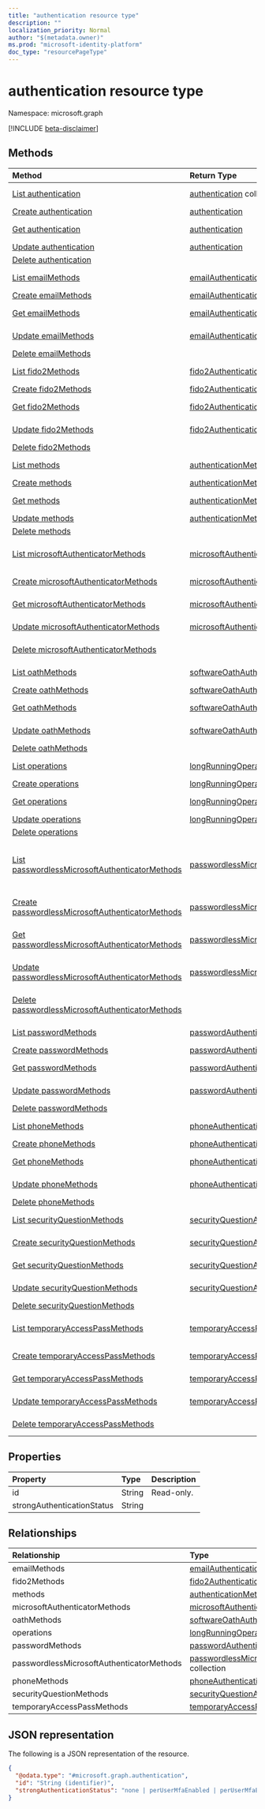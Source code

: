 ```yaml
---
title: "authentication resource type"
description: ""
localization_priority: Normal
author: "$(metadata.owner)"
ms.prod: "microsoft-identity-platform"
doc_type: "resourcePageType"
---
```


# authentication resource type

Namespace: microsoft.graph

[!INCLUDE [beta-disclaimer](../../includes/beta-disclaimer.md)]

## Methods

| Method                                                                                                                        | Return Type                                                                                                                       | Description                                                                                                                                  |
| :---------------------------------------------------------------------------------------------------------------------------- | :-------------------------------------------------------------------------------------------------------------------------------- | :------------------------------------------------------------------------------------------------------------------------------------------- |
| [List authentication](../api/authentication-list.md)                                                                          | [authentication](authentication.md) collection                                                                                    | List properties and relationships of an authentication object.                                                                               |
| [Create authentication](../api/authentication-create.md)                                                                      | [authentication](authentication.md)                                                                                               | Create a new authentication object.                                                                                                          |
| [Get authentication](../api/authentication-get.md)                                                                            | [authentication](authentication.md)                                                                                               | Read properties and relationships of an authentication object.                                                                               |
| [Update authentication](../api/authentication-update.md)                                                                      | [authentication](authentication.md)                                                                                               | Update the properties of an authentication object.                                                                                           |
| [Delete authentication](../api/authentication-delete.md)                                                                      |                                                                                                                                   | Delete an authentication object.                                                                                                             |
| [List emailMethods](../api/authentication-list-emailmethods.md)                                                               | [emailAuthenticationMethod](../resources/-emailauthenticationmethod.md)                                                           | Get the emailAuthenticationMethod objects from an emailMethods navigation property.                                                          |
| [Create emailMethods](../api/authentication-post-emailmethods.md)                                                             | [emailAuthenticationMethod](../resources/-emailauthenticationmethod.md)                                                           | Create a new emailAuthenticationMethod object.                                                                                               |
| [Get emailMethods](../api/authentication-get-emailmethods.md)                                                                 | [emailAuthenticationMethod](../resources/-emailauthenticationmethod.md)                                                           | Read the properties and relationships of an emailAuthenticationMethod object.                                                                |
| [Update emailMethods](../api/authentication-update-emailmethods.md)                                                           | [emailAuthenticationMethod](../resources/-emailauthenticationmethod.md)                                                           | Update the properties of an emailAuthenticationMethod object.                                                                                |
| [Delete emailMethods](../api/authentication-delete-emailmethods.md)                                                           |                                                                                                                                   | Delete an emailAuthenticationMethod object.                                                                                                  |
| [List fido2Methods](../api/authentication-list-fido2methods.md)                                                               | [fido2AuthenticationMethod](../resources/-fido2authenticationmethod.md)                                                           | Get the fido2AuthenticationMethod objects from a fido2Methods navigation property.                                                           |
| [Create fido2Methods](../api/authentication-post-fido2methods.md)                                                             | [fido2AuthenticationMethod](../resources/-fido2authenticationmethod.md)                                                           | Create a new fido2AuthenticationMethod object.                                                                                               |
| [Get fido2Methods](../api/authentication-get-fido2methods.md)                                                                 | [fido2AuthenticationMethod](../resources/-fido2authenticationmethod.md)                                                           | Read the properties and relationships of a fido2AuthenticationMethod object.                                                                 |
| [Update fido2Methods](../api/authentication-update-fido2methods.md)                                                           | [fido2AuthenticationMethod](../resources/-fido2authenticationmethod.md)                                                           | Update the properties of a fido2AuthenticationMethod object.                                                                                 |
| [Delete fido2Methods](../api/authentication-delete-fido2methods.md)                                                           |                                                                                                                                   | Delete a fido2AuthenticationMethod object.                                                                                                   |
| [List methods](../api/authentication-list-methods.md)                                                                         | [authenticationMethod](../resources/-authenticationmethod.md)                                                                     | Get the authenticationMethod objects from a methods navigation property.                                                                     |
| [Create methods](../api/authentication-post-methods.md)                                                                       | [authenticationMethod](../resources/-authenticationmethod.md)                                                                     | Create a new authenticationMethod object.                                                                                                    |
| [Get methods](../api/authentication-get-methods.md)                                                                           | [authenticationMethod](../resources/-authenticationmethod.md)                                                                     | Read the properties and relationships of an authenticationMethod object.                                                                     |
| [Update methods](../api/authentication-update-methods.md)                                                                     | [authenticationMethod](../resources/-authenticationmethod.md)                                                                     | Update the properties of an authenticationMethod object.                                                                                     |
| [Delete methods](../api/authentication-delete-methods.md)                                                                     |                                                                                                                                   | Delete an authenticationMethod object.                                                                                                       |
| [List microsoftAuthenticatorMethods](../api/authentication-list-microsoftauthenticatormethods.md)                             | [microsoftAuthenticatorAuthenticationMethod](../resources/-microsoftauthenticatorauthenticationmethod.md)                         | Get the microsoftAuthenticatorAuthenticationMethod objects from a microsoftAuthenticatorMethods navigation property.                         |
| [Create microsoftAuthenticatorMethods](../api/authentication-post-microsoftauthenticatormethods.md)                           | [microsoftAuthenticatorAuthenticationMethod](../resources/-microsoftauthenticatorauthenticationmethod.md)                         | Create a new microsoftAuthenticatorAuthenticationMethod object.                                                                              |
| [Get microsoftAuthenticatorMethods](../api/authentication-get-microsoftauthenticatormethods.md)                               | [microsoftAuthenticatorAuthenticationMethod](../resources/-microsoftauthenticatorauthenticationmethod.md)                         | Read the properties and relationships of a microsoftAuthenticatorAuthenticationMethod object.                                                |
| [Update microsoftAuthenticatorMethods](../api/authentication-update-microsoftauthenticatormethods.md)                         | [microsoftAuthenticatorAuthenticationMethod](../resources/-microsoftauthenticatorauthenticationmethod.md)                         | Update the properties of a microsoftAuthenticatorAuthenticationMethod object.                                                                |
| [Delete microsoftAuthenticatorMethods](../api/authentication-delete-microsoftauthenticatormethods.md)                         |                                                                                                                                   | Delete a microsoftAuthenticatorAuthenticationMethod object.                                                                                  |
| [List oathMethods](../api/authentication-list-oathmethods.md)                                                                 | [softwareOathAuthenticationMethod](../resources/-softwareoathauthenticationmethod.md)                                             | Get the softwareOathAuthenticationMethod objects from an oathMethods navigation property.                                                    |
| [Create oathMethods](../api/authentication-post-oathmethods.md)                                                               | [softwareOathAuthenticationMethod](../resources/-softwareoathauthenticationmethod.md)                                             | Create a new softwareOathAuthenticationMethod object.                                                                                        |
| [Get oathMethods](../api/authentication-get-oathmethods.md)                                                                   | [softwareOathAuthenticationMethod](../resources/-softwareoathauthenticationmethod.md)                                             | Read the properties and relationships of a softwareOathAuthenticationMethod object.                                                          |
| [Update oathMethods](../api/authentication-update-oathmethods.md)                                                             | [softwareOathAuthenticationMethod](../resources/-softwareoathauthenticationmethod.md)                                             | Update the properties of a softwareOathAuthenticationMethod object.                                                                          |
| [Delete oathMethods](../api/authentication-delete-oathmethods.md)                                                             |                                                                                                                                   | Delete a softwareOathAuthenticationMethod object.                                                                                            |
| [List operations](../api/authentication-list-operations.md)                                                                   | [longRunningOperation](../resources/-longrunningoperation.md)                                                                     | Get the longRunningOperation objects from an operations navigation property.                                                                 |
| [Create operations](../api/authentication-post-operations.md)                                                                 | [longRunningOperation](../resources/-longrunningoperation.md)                                                                     | Create a new longRunningOperation object.                                                                                                    |
| [Get operations](../api/authentication-get-operations.md)                                                                     | [longRunningOperation](../resources/-longrunningoperation.md)                                                                     | Read the properties and relationships of a longRunningOperation object.                                                                      |
| [Update operations](../api/authentication-update-operations.md)                                                               | [longRunningOperation](../resources/-longrunningoperation.md)                                                                     | Update the properties of a longRunningOperation object.                                                                                      |
| [Delete operations](../api/authentication-delete-operations.md)                                                               |                                                                                                                                   | Delete a longRunningOperation object.                                                                                                        |
| [List passwordlessMicrosoftAuthenticatorMethods](../api/authentication-list-passwordlessmicrosoftauthenticatormethods.md)     | [passwordlessMicrosoftAuthenticatorAuthenticationMethod](../resources/-passwordlessmicrosoftauthenticatorauthenticationmethod.md) | Get the passwordlessMicrosoftAuthenticatorAuthenticationMethod objects from a passwordlessMicrosoftAuthenticatorMethods navigation property. |
| [Create passwordlessMicrosoftAuthenticatorMethods](../api/authentication-post-passwordlessmicrosoftauthenticatormethods.md)   | [passwordlessMicrosoftAuthenticatorAuthenticationMethod](../resources/-passwordlessmicrosoftauthenticatorauthenticationmethod.md) | Create a new passwordlessMicrosoftAuthenticatorAuthenticationMethod object.                                                                  |
| [Get passwordlessMicrosoftAuthenticatorMethods](../api/authentication-get-passwordlessmicrosoftauthenticatormethods.md)       | [passwordlessMicrosoftAuthenticatorAuthenticationMethod](../resources/-passwordlessmicrosoftauthenticatorauthenticationmethod.md) | Read the properties and relationships of a passwordlessMicrosoftAuthenticatorAuthenticationMethod object.                                    |
| [Update passwordlessMicrosoftAuthenticatorMethods](../api/authentication-update-passwordlessmicrosoftauthenticatormethods.md) | [passwordlessMicrosoftAuthenticatorAuthenticationMethod](../resources/-passwordlessmicrosoftauthenticatorauthenticationmethod.md) | Update the properties of a passwordlessMicrosoftAuthenticatorAuthenticationMethod object.                                                    |
| [Delete passwordlessMicrosoftAuthenticatorMethods](../api/authentication-delete-passwordlessmicrosoftauthenticatormethods.md) |                                                                                                                                   | Delete a passwordlessMicrosoftAuthenticatorAuthenticationMethod object.                                                                      |
| [List passwordMethods](../api/authentication-list-passwordmethods.md)                                                         | [passwordAuthenticationMethod](../resources/-passwordauthenticationmethod.md)                                                     | Get the passwordAuthenticationMethod objects from a passwordMethods navigation property.                                                     |
| [Create passwordMethods](../api/authentication-post-passwordmethods.md)                                                       | [passwordAuthenticationMethod](../resources/-passwordauthenticationmethod.md)                                                     | Create a new passwordAuthenticationMethod object.                                                                                            |
| [Get passwordMethods](../api/authentication-get-passwordmethods.md)                                                           | [passwordAuthenticationMethod](../resources/-passwordauthenticationmethod.md)                                                     | Read the properties and relationships of a passwordAuthenticationMethod object.                                                              |
| [Update passwordMethods](../api/authentication-update-passwordmethods.md)                                                     | [passwordAuthenticationMethod](../resources/-passwordauthenticationmethod.md)                                                     | Update the properties of a passwordAuthenticationMethod object.                                                                              |
| [Delete passwordMethods](../api/authentication-delete-passwordmethods.md)                                                     |                                                                                                                                   | Delete a passwordAuthenticationMethod object.                                                                                                |
| [List phoneMethods](../api/authentication-list-phonemethods.md)                                                               | [phoneAuthenticationMethod](../resources/-phoneauthenticationmethod.md)                                                           | Get the phoneAuthenticationMethod objects from a phoneMethods navigation property.                                                           |
| [Create phoneMethods](../api/authentication-post-phonemethods.md)                                                             | [phoneAuthenticationMethod](../resources/-phoneauthenticationmethod.md)                                                           | Create a new phoneAuthenticationMethod object.                                                                                               |
| [Get phoneMethods](../api/authentication-get-phonemethods.md)                                                                 | [phoneAuthenticationMethod](../resources/-phoneauthenticationmethod.md)                                                           | Read the properties and relationships of a phoneAuthenticationMethod object.                                                                 |
| [Update phoneMethods](../api/authentication-update-phonemethods.md)                                                           | [phoneAuthenticationMethod](../resources/-phoneauthenticationmethod.md)                                                           | Update the properties of a phoneAuthenticationMethod object.                                                                                 |
| [Delete phoneMethods](../api/authentication-delete-phonemethods.md)                                                           |                                                                                                                                   | Delete a phoneAuthenticationMethod object.                                                                                                   |
| [List securityQuestionMethods](../api/authentication-list-securityquestionmethods.md)                                         | [securityQuestionAuthenticationMethod](../resources/-securityquestionauthenticationmethod.md)                                     | Get the securityQuestionAuthenticationMethod objects from a securityQuestionMethods navigation property.                                     |
| [Create securityQuestionMethods](../api/authentication-post-securityquestionmethods.md)                                       | [securityQuestionAuthenticationMethod](../resources/-securityquestionauthenticationmethod.md)                                     | Create a new securityQuestionAuthenticationMethod object.                                                                                    |
| [Get securityQuestionMethods](../api/authentication-get-securityquestionmethods.md)                                           | [securityQuestionAuthenticationMethod](../resources/-securityquestionauthenticationmethod.md)                                     | Read the properties and relationships of a securityQuestionAuthenticationMethod object.                                                      |
| [Update securityQuestionMethods](../api/authentication-update-securityquestionmethods.md)                                     | [securityQuestionAuthenticationMethod](../resources/-securityquestionauthenticationmethod.md)                                     | Update the properties of a securityQuestionAuthenticationMethod object.                                                                      |
| [Delete securityQuestionMethods](../api/authentication-delete-securityquestionmethods.md)                                     |                                                                                                                                   | Delete a securityQuestionAuthenticationMethod object.                                                                                        |
| [List temporaryAccessPassMethods](../api/authentication-list-temporaryaccesspassmethods.md)                                   | [temporaryAccessPassAuthenticationMethod](../resources/-temporaryaccesspassauthenticationmethod.md)                               | Get the temporaryAccessPassAuthenticationMethod objects from a temporaryAccessPassMethods navigation property.                               |
| [Create temporaryAccessPassMethods](../api/authentication-post-temporaryaccesspassmethods.md)                                 | [temporaryAccessPassAuthenticationMethod](../resources/-temporaryaccesspassauthenticationmethod.md)                               | Create a new temporaryAccessPassAuthenticationMethod object.                                                                                 |
| [Get temporaryAccessPassMethods](../api/authentication-get-temporaryaccesspassmethods.md)                                     | [temporaryAccessPassAuthenticationMethod](../resources/-temporaryaccesspassauthenticationmethod.md)                               | Read the properties and relationships of a temporaryAccessPassAuthenticationMethod object.                                                   |
| [Update temporaryAccessPassMethods](../api/authentication-update-temporaryaccesspassmethods.md)                               | [temporaryAccessPassAuthenticationMethod](../resources/-temporaryaccesspassauthenticationmethod.md)                               | Update the properties of a temporaryAccessPassAuthenticationMethod object.                                                                   |
| [Delete temporaryAccessPassMethods](../api/authentication-delete-temporaryaccesspassmethods.md)                               |                                                                                                                                   | Delete a temporaryAccessPassAuthenticationMethod object.                                                                                     |

## Properties

| Property                   | Type   | Description |
| :------------------------- | :----- | :---------- |
| id                         | String | Read-only.  |
| strongAuthenticationStatus | String |             |

## Relationships

| Relationship                              | Type                                                                                                                                        | Description |
| :---------------------------------------- | :------------------------------------------------------------------------------------------------------------------------------------------ | :---------- |
| emailMethods                              | [emailAuthenticationMethod](../resources/emailauthenticationmethod.md) collection                                                           |             |
| fido2Methods                              | [fido2AuthenticationMethod](../resources/fido2authenticationmethod.md) collection                                                           |             |
| methods                                   | [authenticationMethod](../resources/authenticationmethod.md) collection                                                                     |             |
| microsoftAuthenticatorMethods             | [microsoftAuthenticatorAuthenticationMethod](../resources/microsoftauthenticatorauthenticationmethod.md) collection                         |             |
| oathMethods                               | [softwareOathAuthenticationMethod](../resources/softwareoathauthenticationmethod.md) collection                                             |             |
| operations                                | [longRunningOperation](../resources/longrunningoperation.md) collection                                                                     |             |
| passwordMethods                           | [passwordAuthenticationMethod](../resources/passwordauthenticationmethod.md) collection                                                     |             |
| passwordlessMicrosoftAuthenticatorMethods | [passwordlessMicrosoftAuthenticatorAuthenticationMethod](../resources/passwordlessmicrosoftauthenticatorauthenticationmethod.md) collection |             |
| phoneMethods                              | [phoneAuthenticationMethod](../resources/phoneauthenticationmethod.md) collection                                                           |             |
| securityQuestionMethods                   | [securityQuestionAuthenticationMethod](../resources/securityquestionauthenticationmethod.md) collection                                     |             |
| temporaryAccessPassMethods                | [temporaryAccessPassAuthenticationMethod](../resources/temporaryaccesspassauthenticationmethod.md) collection                               |             |

## JSON representation

The following is a JSON representation of the resource.

<!-- {
  "blockType": "resource",
  "keyProperty": "id",
  "@odata.type": "microsoft.graph.authentication",
  "baseType": "microsoft.graph.entity",
  "openType": False
}
-->

```json
{
  "@odata.type": "#microsoft.graph.authentication",
  "id": "String (identifier)",
  "strongAuthenticationStatus": "none | perUserMfaEnabled | perUserMfaEnforced | unknownFutureValue"
}
```
